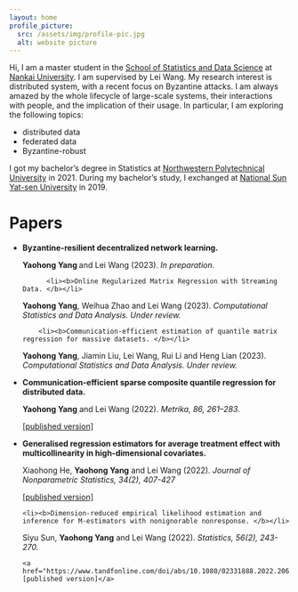 ```yaml
---
layout: home
profile_picture:
  src: /assets/img/profile-pic.jpg
  alt: website picture
---
```


<p>
  Hi, I am a master student in the <a href="https://stat.nankai.edu.cn/">School of Statistics and Data Science</a> at <a href="https://www.nankai.edu.cn/">Nankai University</a>. I am supervised by Lei Wang. My research interest is distributed system, with a recent focus on Byzantine attacks. I am always amazed by the whole lifecycle of large-scale systems, their interactions with people, and the implication of their usage. In particular, I am exploring the following topics:
  <ul>
<li>distributed data</li>
<li>federated data</li>
    <li> Byzantine-robust </li>
</ul>
</p>


<p>
  I got my bachelor’s degree in Statistics at <a href="https://www.nwpu.edu.cn/">Northwestern Polytechnical University</a> in 2021. During my bachelor’s study, I exchanged at <a href="https://www.nsysu.edu.tw/">National Sun Yat-sen University</a> in 2019. 
</p>


<h1>
  Papers
</h1>  

  <ul>
          <li><b>Byzantine-resilient decentralized network learning. </b></li>
  <p> 
<b> Yaohong Yang </b> and Lei Wang (2023).  <i> In preparation. </i>
 </p>  
  
          <li><b>Online Regularized Matrix Regression with Streaming Data. </b></li>
  <p> 
<b> Yaohong Yang</b>, Weihua Zhao and Lei Wang (2023).  <i> Computational Statistics and Data Analysis. Under review. </i>
 </p> 
  
        <li><b>Communication-efficient estimation of quantile matrix regression for massive datasets. </b></li>
  <p> 
<b> Yaohong Yang</b>, Jiamin Liu, Lei Wang, Rui Li and Heng Lian (2023).  <i> Computational Statistics and Data Analysis. Under review. </i>
 </p> 
  
<li><b>Communication-efficient sparse composite quantile regression for distributed data.</b></li>
  <p> 
    <b> Yaohong Yang</b> and Lei Wang (2022).  <i> Metrika, 86, 261–283. </i>
 </p> 
  <p>
    <a href="https://link.springer.com/article/10.1007/s00184-022-00868-z">[published version]</a>
  </p> 
  
  <li><b>Generalised regression estimators for average treatment effect with multicollinearity in high-dimensional covariates.</b></li>
  <p> 
   Xiaohong He, <b> Yaohong Yang</b> and Lei Wang (2022).  <i> Journal of Nonparametric Statistics, 34(2), 407-427 </i>
 </p> 
   <p>
    <a href="https://www.tandfonline.com/doi/abs/10.1080/10485252.2022.2061483">[published version]</a>
  </p> 
  
    <li><b>Dimension-reduced empirical likelihood estimation and inference for M-estimators with nonignorable nonresponse. </b></li>
  <p> 
   Siyu Sun, <b> Yaohong Yang</b> and Lei Wang (2022).  <i> Statistics, 56(2), 243-270. </i>
    
    <a href="https://www.tandfonline.com/doi/abs/10.1080/02331888.2022.2065677">[published version]</a>
  </p> 
  

  


</ul>

